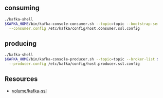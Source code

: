 ## consuming
```bash
./kafka-shell
$KAFKA_HOME/bin/kafka-console-consumer.sh --topic=topic --bootstrap-server $BRL \
  --consumer.config /etc/kafka/config/host.consumer.ssl.config
```

## producing
```bash
./kafka-shell
$KAFKA_HOME/bin/kafka-console-producer.sh --topic=topic --broker-list $BRL \
  --producer.config /etc/kafka/config/host.producer.ssl.config
```

## Resources
* [volume/kafka-ssl](https://github.com/ssledz/dockerland/tree/master/volume/kafka-ssl)
